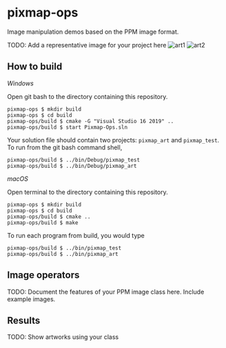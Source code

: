 # pixmap-ops

Image manipulation demos based on the PPM image format.

TODO: Add a representative image for your project here
![art1](https://github.com/shaili-regmi/pixmap-ops/blob/main/art1-birds-and-tiled-clouds.ppm)
![art2](https://github.com/shaili-regmi/pixmap-ops/blob/main/art2-eyelights-invert-swirl-blend-0.6.ppm)

## How to build

*Windows*

Open git bash to the directory containing this repository.

```
pixmap-ops $ mkdir build
pixmap-ops $ cd build
pixmap-ops/build $ cmake -G "Visual Studio 16 2019" ..
pixmap-ops/build $ start Pixmap-Ops.sln
```

Your solution file should contain two projects: `pixmap_art` and `pixmap_test`.
To run from the git bash command shell, 

```
pixmap-ops/build $ ../bin/Debug/pixmap_test
pixmap-ops/build $ ../bin/Debug/pixmap_art
```

*macOS*

Open terminal to the directory containing this repository.

```
pixmap-ops $ mkdir build
pixmap-ops $ cd build
pixmap-ops/build $ cmake ..
pixmap-ops/build $ make
```

To run each program from build, you would type

```
pixmap-ops/build $ ../bin/pixmap_test
pixmap-ops/build $ ../bin/pixmap_art
```

## Image operators

TODO: Document the features of your PPM image class here. Include example images.

## Results

TODO: Show artworks using your class

